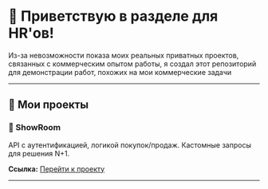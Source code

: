 # 👋 Приветствую в разделе для HR'ов!

Из-за невозможности показа моих реальных приватных проектов, связанных с коммерческим опытом работы, я создал этот репозиторий для демонстрации работ, похожих на мои коммерческие задачи  

---

## 🚀 Мои проекты

### 🎯 ShowRoom
API с аутентификацией, логикой покупок/продаж. 
Кастомные запросы для решения N+1.

**Ссылка:** [Перейти к проекту](https://github.com/xxxXalleNxxx/ShowRoom-API)

---


